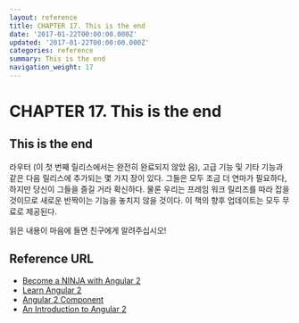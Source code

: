 ```yaml
---
layout: reference
title: CHAPTER 17. This is the end
date: '2017-01-22T00:00:00.000Z'
updated: '2017-01-22T00:00:00.000Z'
categories: reference
summary: This is the end
navigation_weight: 17
---
```


# CHAPTER 17. This is the end

## This is the end

라우터 \(이 첫 번째 릴리스에서는 완전히 완료되지 않았 음\), 고급 기능 및 기타 기능과 같은 다음 릴리스에 추가되는 몇 가지 장이 있다. 그들은 모두 조금 더 연마가 필요하다, 하지만 당신이 그들을 즐길 거라 확신하다. 물론 우리는 프레임 워크 릴리즈를 따라 잡을 것이므로 새로운 반짝이는 기능을 놓치지 않을 것이다. 이 책의 향후 업데이트는 모두 무료로 제공된다.  


읽은 내용이 마음에 들면 친구에게 알려주십시오!  


## Reference URL

* [Become a NINJA with Angular 2](https://books.ninja-squad.com/public/samples/Become_a_ninja_with_Angular2_sample.pdf)
* [Learn Angular 2](http://learnangular2.com/)
* [Angular 2 Component](https://www.tutorialspoint.com/angular2/)
* [An Introduction to Angular 2](http://angular-tips.com/blog/2015/05/an-introduction-to-angular-2/)

